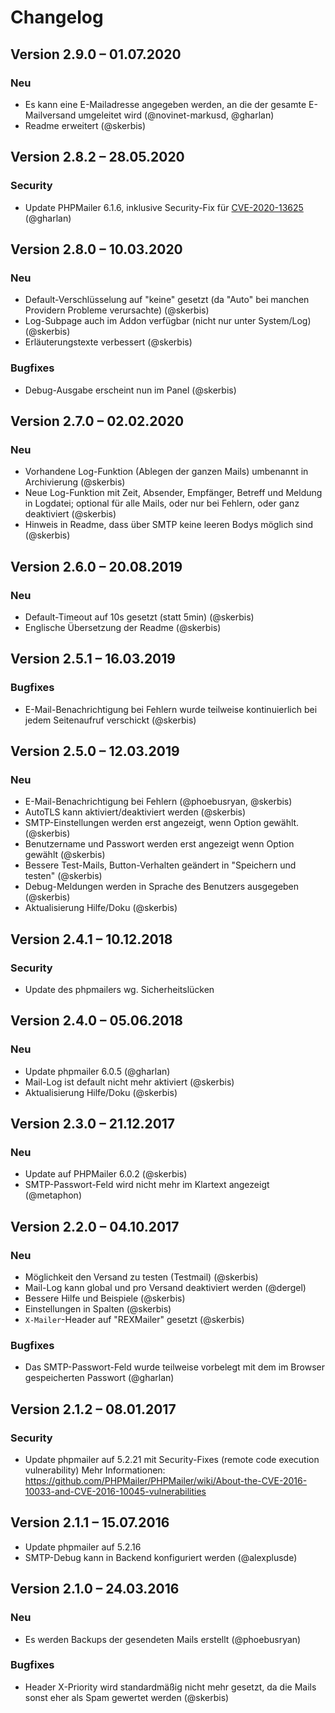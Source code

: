 Changelog
=========

Version 2.9.0 – 01.07.2020
--------------------------

### Neu

* Es kann eine E-Mailadresse angegeben werden, an die der gesamte E-Mailversand umgeleitet wird (@novinet-markusd, @gharlan)
* Readme erweitert (@skerbis)


Version 2.8.2 – 28.05.2020
--------------------------

### Security

* Update PHPMailer 6.1.6, inklusive Security-Fix für [CVE-2020-13625](https://github.com/advisories/GHSA-f7hx-fqxw-rvvj) (@gharlan)


Version 2.8.0 – 10.03.2020
--------------------------

### Neu

* Default-Verschlüsselung auf "keine" gesetzt (da "Auto" bei manchen Providern Probleme verursachte) (@skerbis)
* Log-Subpage auch im Addon verfügbar (nicht nur unter System/Log) (@skerbis)
* Erläuterungstexte verbessert (@skerbis)

### Bugfixes

* Debug-Ausgabe erscheint nun im Panel (@skerbis)


Version 2.7.0 – 02.02.2020
--------------------------

### Neu

* Vorhandene Log-Funktion (Ablegen der ganzen Mails) umbenannt in Archivierung (@skerbis)
* Neue Log-Funktion mit Zeit, Absender, Empfänger, Betreff und Meldung in Logdatei; optional für alle Mails, oder nur bei Fehlern, oder ganz deaktiviert (@skerbis)
* Hinweis in Readme, dass über SMTP keine leeren Bodys möglich sind (@skerbis)


Version 2.6.0 – 20.08.2019
--------------------------

### Neu

* Default-Timeout auf 10s gesetzt (statt 5min) (@skerbis)
* Englische Übersetzung der Readme (@skerbis)


Version 2.5.1 – 16.03.2019
--------------------------

### Bugfixes

* E-Mail-Benachrichtigung bei Fehlern wurde teilweise kontinuierlich bei jedem Seitenaufruf verschickt (@skerbis)


Version 2.5.0 – 12.03.2019
--------------------------

### Neu

* E-Mail-Benachrichtigung bei Fehlern (@phoebusryan, @skerbis)
* AutoTLS kann aktiviert/deaktiviert werden (@skerbis)
* SMTP-Einstellungen werden erst angezeigt, wenn Option gewählt. (@skerbis)
* Benutzername und Passwort werden erst angezeigt wenn Option gewählt (@skerbis)
* Bessere Test-Mails, Button-Verhalten geändert in "Speichern und testen" (@skerbis)
* Debug-Meldungen werden in Sprache des Benutzers ausgegeben (@skerbis)
* Aktualisierung Hilfe/Doku (@skerbis)


Version 2.4.1 – 10.12.2018
--------------------------

### Security

* Update des phpmailers wg. Sicherheitslücken


Version 2.4.0 – 05.06.2018
--------------------------

### Neu

* Update phpmailer 6.0.5 (@gharlan)
* Mail-Log ist default nicht mehr aktiviert (@skerbis)
* Aktualisierung Hilfe/Doku (@skerbis)


Version 2.3.0 – 21.12.2017
--------------------------

### Neu

* Update auf PHPMailer 6.0.2 (@skerbis)
* SMTP-Passwort-Feld wird nicht mehr im Klartext angezeigt (@metaphon)


Version 2.2.0 – 04.10.2017
--------------------------

### Neu

* Möglichkeit den Versand zu testen (Testmail) (@skerbis)
* Mail-Log kann global und pro Versand deaktiviert werden (@dergel)
* Bessere Hilfe und Beispiele (@skerbis)
* Einstellungen in Spalten (@skerbis)
* `X-Mailer`-Header auf "REXMailer" gesetzt (@skerbis)

### Bugfixes

* Das SMTP-Passwort-Feld wurde teilweise vorbelegt mit dem im Browser gespeicherten Passwort (@gharlan)


Version 2.1.2 – 08.01.2017
--------------------------

### Security

* Update phpmailer auf 5.2.21 mit Security-Fixes (remote code execution vulnerability)
  Mehr Informationen: https://github.com/PHPMailer/PHPMailer/wiki/About-the-CVE-2016-10033-and-CVE-2016-10045-vulnerabilities


Version 2.1.1 – 15.07.2016
--------------------------

* Update phpmailer auf 5.2.16
* SMTP-Debug kann in Backend konfiguriert werden (@alexplusde)


Version 2.1.0 – 24.03.2016
--------------------------

### Neu

* Es werden Backups der gesendeten Mails erstellt (@phoebusryan)

### Bugfixes

* Header X-Priority wird standardmäßig nicht mehr gesetzt, da die Mails sonst eher als Spam gewertet werden (@skerbis)

